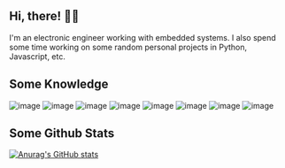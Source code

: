 ## Hi, there! 👋🏼

I'm an electronic engineer working with embedded systems. I also spend some time working on some random personal projects in Python, Javascript, etc.

## Some Knowledge
![image](https://img.shields.io/badge/OS-Linux-blue?style=flat-square&logo=linux&logoColor=white)
![image](https://img.shields.io/badge/Tools-Git-blue?style=flat-square&logo=git&logoColor=white)
![image](https://img.shields.io/badge/Code-C-blue?style=flat-square&logo=c&logoColor=white)
![image](https://img.shields.io/badge/Code-Python-blue?style=flat-square&logo=python&logoColor=white)
![image](https://img.shields.io/badge/Code-Javascript-blue?style=flat-square&logo=javascript&logoColor=white)
![image](https://img.shields.io/badge/Code-Rust-blue?style=flat-square&logo=rust&logoColor=white)
![image](https://img.shields.io/badge/Shell-Bash-blue?style=flat-square&logo=gnu-bash&logoColor=white)
![image](https://img.shields.io/badge/MCU-STM32-blue?style=flat-square&logo=stmicroelectronics&logoColor=white)

## Some Github Stats
[![Anurag's GitHub stats](https://github-readme-stats.vercel.app/api?username=hbacelar8&show_icons=true&theme=aura_dark)](https://github.com/hbacelar8)
